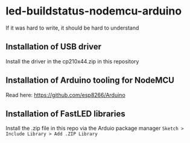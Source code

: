 # led-buildstatus-nodemcu-arduino
If it was hard to write, it should be hard to understand

## Installation of USB driver
Install the driver in the cp210x44.zip in this repository

## Installation of Arduino tooling for NodeMCU
Read here: https://github.com/esp8266/Arduino

## Installation of FastLED libraries
Install the .zip file in this repo via the Arduio package manager
```Sketch > Include Library > Add .ZIP Library```


